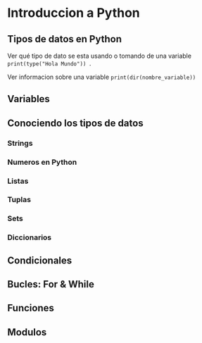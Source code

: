 #  Introduccion a  Python

## Tipos de datos en Python
Ver qué tipo de dato se esta usando o tomando de una variable
 `print(type("Hola Mundo")) `.

Ver informacion sobre una variable `print(dir(nombre_variable))`

## Variables 

## Conociendo los tipos de datos

### Strings

### Numeros en Python

### Listas

### Tuplas 

### Sets

### Diccionarios


## Condicionales

## Bucles: For & While

## Funciones

## Modulos

